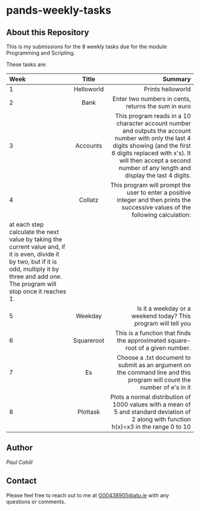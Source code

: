 # pands-weekly-tasks

## About this Repository
This is my submissions for the 8 weekly tasks due for the module Programming and Scripting.

These tasks are:

| Week | Title | Summary |
| :--  | :---: |    ---: |
| 1 | Helloworld | Prints helloworld |
| 2 | Bank | Enter two numbers in cents, returns the sum in euro |
| 3 | Accounts | This program reads in a 10 character account number and outputs the account number with only the last 4 digits showing (and the first 6 digits replaced with x's). It will then accept a second number of any length and display the last 4 digits. |
| 4 | Collatz | This program will prompt the user to enter a positive integer and then prints the successive values of the following calculation:
at each step calculate the next value by taking the current value and, if it is even, divide it by two, but if it is odd, multiply it by three and add one. The program will stop once it reaches 1. |
| 5 | Weekday | Is it a weekday or a weekend today? This program will tell you |
| 6 | Squareroot | This is a function that finds the approximated square-root of a given number. |
| 7 | Es | Choose a .txt document to submit as an argument on the command line and this program will count the number of e's in it
| 8 | Plottask | Plots a normal distribution of 1000 values with a mean of 5 and standard deviation of 2 along with function h(x)=x3 in the range 0 to 10 |

## Author
*Paul Cahill*

## Contact
Please feel free to reach out to me at G00438905@atu.ie with any questions or comments.